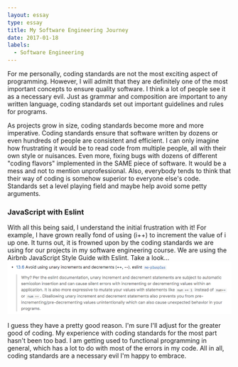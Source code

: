```yaml
---
layout: essay
type: essay
title: My Software Engineering Journey
date: 2017-01-18
labels:
  - Software Engineering
---
```


For me personally, coding standards are not the most exciting aspect of programming. However, I will admitt that they are definitely one of the most important concepts to ensure quality software. I think a lot of people see it as a necessary evil. Just as grammar and composition are important to any written language, coding standards set out important guidelines and rules for programs.

As projects grow in size, coding standards become more and more imperative. Coding standards ensure that software written by dozens or even hundreds of people are consistent and efficient. I can only imagine how frustrating it would be to read code from multiple people, all with their own style or nuisances. Even more, fixing bugs with dozens of different "coding flavors" implemented in the SAME piece of software. It would be a mess and not to mention unprofessional. Also, everybody tends to think that their way of coding is somehow superior to everyone else's code. Standards set a level playing field and maybe help avoid some petty arguments.

<h3>JavaScript with Eslint</h3>
With all this being said, I understand the initial frustration with it! For example, I have grown really fond of using (i++) to increment the value of i up one. It turns out, it is frowned upon by the coding standards we are using for our projects in my software engineering course. We are using the Airbnb JavaScript Style Guide with Eslint. Take a look...

<img src="../images/Github-clip.png" alt="JavaScript Style Guide ScreenShot">

  I guess they have a pretty good reason. I'm sure I'll adjust for the greater good of coding. My experience with coding standards for the most part hasn't been too bad. I am getting used to functional programming in general, which has a lot to do with most of the errors in my code. All in all, coding standards are a necessary evil I'm happy to embrace.
